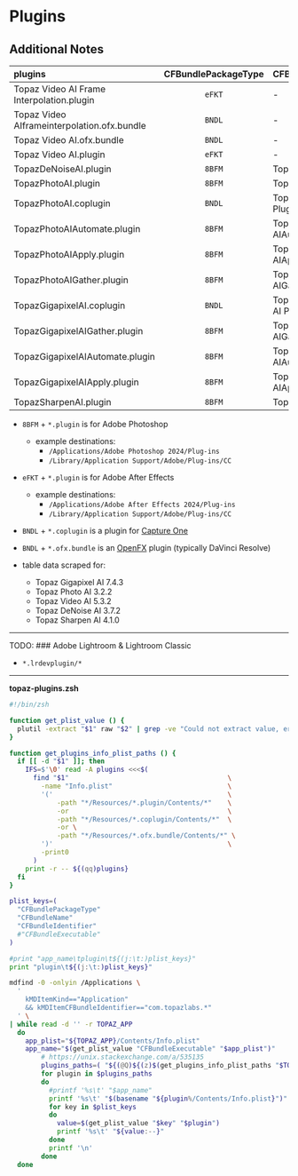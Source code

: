 # Plugins
## Additional Notes

| plugins                                     | CFBundlePackageType  | CFBundleName               | CFBundleIdentifier                                 |
|:--------------------------------------------|:--------------------:|:---------------------------|:---------------------------------------------------|
| Topaz Video AI Frame Interpolation.plugin   |        `eFKT`        | -                          | `com.topazlabs.Topaz-Video-AI-Frame-Interpolation` |
| Topaz Video AIframeinterpolation.ofx.bundle |        `BNDL`        | -                          | `com.topazlabs.Topaz-Video-AI`                     |
| Topaz Video AI.ofx.bundle                   |        `BNDL`        | -                          | `com.topazlabs.Topaz-Video-AI`                     |
| Topaz Video AI.plugin                       |        `eFKT`        | -                          | `com.topazlabs.Topaz-Video-AI`                     |
| TopazDeNoiseAI.plugin                       |        `8BFM`        | TopazDeNoiseAI             | -                                                  |
| TopazPhotoAI.plugin                         |        `8BFM`        | Topaz Photo AI             | `com.topazlabs.TopazPhotoAI`                       |
| TopazPhotoAI.coplugin                       |        `BNDL`        | Topaz Photo AI Plugin      | `com.topazlabs.TopazPhotoAI`                       |
| TopazPhotoAIAutomate.plugin                 |        `8BFM`        | Topaz Photo AIAutomate     | `com.topazlabs.TopazPhotoAIAutomate`               |
| TopazPhotoAIApply.plugin                    |        `8BFM`        | Topaz Photo AIApply        | `com.topazlabs.TopazPhotoAIApply`                  |
| TopazPhotoAIGather.plugin                   |        `8BFM`        | Topaz Photo AIGather       | `com.topazlabs.TopazPhotoAIGather`                 |
| TopazGigapixelAI.coplugin                   |        `BNDL`        | Topaz Gigapixel AI Plugin  | `com.topazlabs.TopazGigapixelAI`                   |
| TopazGigapixelAIGather.plugin               |        `8BFM`        | Topaz Gigapixel AIGather   | `com.topazlabs.TopazGigapixelAIGather`             |
| TopazGigapixelAIAutomate.plugin             |        `8BFM`        | Topaz Gigapixel AIAutomate | `com.topazlabs.TopazGigapixelAIAutomate`           |
| TopazGigapixelAIApply.plugin                |        `8BFM`        | Topaz Gigapixel AIApply    | `com.topazlabs.TopazGigapixelAIApply`              |
| TopazSharpenAI.plugin                       |        `8BFM`        | TopazSharpenAI             | -                                                  |
                                                            

- `8BFM` + `*.plugin` is for Adobe Photoshop
  - example destinations:
    - `/Applications/Adobe Photoshop 2024/Plug-ins`
    - `/Library/Application Support/Adobe/Plug-ins/CC`
- `eFKT` + `*.plugin` is for Adobe After Effects
  - example destinations:
    - `/Applications/Adobe After Effects 2024/Plug-ins`
    - `/Library/Application Support/Adobe/Plug-ins/CC`
- `BNDL` + `*.coplugin` is a plugin for [Capture One](https://www.captureone.com/en)
- `BNDL` + `*.ofx.bundle` is an [OpenFX](https://en.wikipedia.org/wiki/OpenFX_(API)) plugin (typically DaVinci Resolve)

- table data scraped for:
  - Topaz Gigapixel AI 7.4.3
  - Topaz Photo AI 3.2.2
  - Topaz Video AI 5.3.2
  - Topaz DeNoise AI 3.7.2
  - Topaz Sharpen AI 4.1.0

- - - 

TODO: ### Adobe Lightroom & Lightroom Classic

- `*.lrdevplugin/*`


- - - 

**topaz-plugins.zsh**

```zsh
#!/bin/zsh

function get_plist_value () {
  plutil -extract "$1" raw "$2" | grep -ve "Could not extract value, error"
}

function get_plugins_info_plist_paths () {
  if [[ -d "$1" ]]; then
    IFS=$'\0' read -A plugins <<<$(
      find "$1"                                        \
        -name "Info.plist"                             \
        '('                                            \
            -path "*/Resources/*.plugin/Contents/*"    \
            -or                                        \
            -path "*/Resources/*.coplugin/Contents/*"  \
            -or \
            -path "*/Resources/*.ofx.bundle/Contents/*" \
        ')'                                            \
        -print0
      )
    print -r -- ${(qq)plugins}
  fi
}

plist_keys=(
  "CFBundlePackageType"
  "CFBundleName"
  "CFBundleIdentifier"
  #"CFBundleExecutable"
)

#print "app_name\tplugin\t${(j:\t:)plist_keys}"
print "plugin\t${(j:\t:)plist_keys}"

mdfind -0 -onlyin /Applications \
  '
    kMDItemKind=="Application"
    && kMDItemCFBundleIdentifier=="com.topazlabs.*"
  ' \
| while read -d '' -r TOPAZ_APP
  do
    app_plist="${TOPAZ_APP}/Contents/Info.plist"
    app_name="$(get_plist_value "CFBundleExecutable" "$app_plist")"
        # https://unix.stackexchange.com/a/535135
        plugins_paths=( "${(@Q)${(z)$(get_plugins_info_plist_paths "$TOPAZ_APP")}}" )
        for plugin in $plugins_paths
        do
          #printf '%s\t' "$app_name"
          printf '%s\t' "$(basename "${plugin%/Contents/Info.plist}")"
          for key in $plist_keys
          do
            value=$(get_plist_value "$key" "$plugin")
            printf '%s\t' "${value:--}"
          done
          printf '\n'
        done
  done

```
